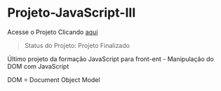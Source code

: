# Projeto-JavaScript-III

Acesse o Projeto Clicando <a href="https://projeto-java-script-3.vercel.app/">aqui</a>
> Status do Projeto: Projeto Finalizado

Último projeto da formação JavaScript para front-ent - Manipulação do DOM com JavaScript

DOM = Document Object Model
